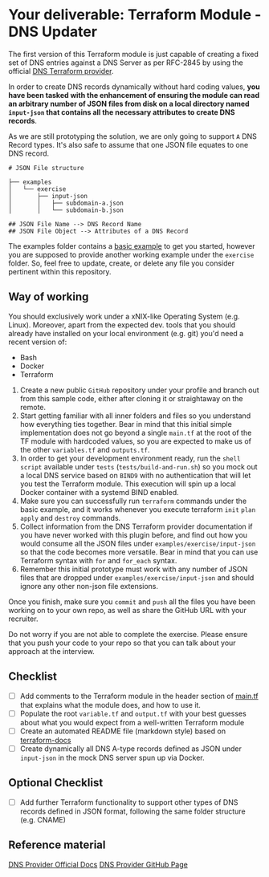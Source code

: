 # Your deliverable: Terraform Module - DNS Updater

The first version of this Terraform module is just capable of creating a fixed set of DNS entries against a DNS Server as per RFC-2845 by using the official [DNS Terraform provider](https://registry.terraform.io/providers/hashicorp/dns/latest).

In order to create DNS records dynamically without hard coding values, **you have been tasked with the enhancement of ensuring the module can read an arbitrary number of JSON files from disk on a local directory named `input-json` that contains all the necessary attributes to create DNS records**. 

As we are still prototyping the solution, we are only going to support `A` DNS Record types. It's also safe to assume that one JSON file equates to one DNS record.

```
# JSON File structure

├── examples
│   └── exercise
│       ├── input-json
│       │   ├── subdomain-a.json
│       │   └── subdomain-b.json

## JSON File Name --> DNS Record Name
## JSON File Object --> Attributes of a DNS Record
```

The examples folder contains a [basic example](./examples/basic) to get you started, however you are supposed to provide another working example under the `exercise` folder. So, feel free to update, create, or delete any file you consider pertinent within this repository.

## Way of working

You should exclusively work under a xNIX-like Operating System (e.g. Linux). Moreover, apart from the expected dev. tools that you should already have installed on your local environment (e.g. git) you'd need a recent version of:

- Bash
- Docker
- Terraform

1. Create a new public `GitHub` repository under your profile and branch out from this sample code, either after cloning it or straightaway on the remote.
2. Start getting familiar with all inner folders and files so you understand how everything ties together. Bear in mind that this initial simple implementation does not go beyond a single `main.tf` at the root of the TF module with hardcoded values, so you are expected to make us of the other `variables.tf` and `outputs.tf`.
3. In order to get your development environment ready, run the `shell script` available under `tests` (`tests/build-and-run.sh`) so you mock out a local DNS service based on `BIND9` with no authentication that will let you test the Terraform module. This execution will spin up a local Docker container with a systemd BIND enabled.
4. Make sure you can successfully run `terraform` commands under the basic example, and it works whenever you execute terraform `init` `plan` `apply` and `destroy` commands.
5. Collect information from the DNS Terraform provider documentation if you have never worked with this plugin before, and find out how you would consume all the JSON files under `examples/exercise/input-json` so that the code becomes more versatile. Bear in mind that you can use Terraform syntax with `for` and `for_each` syntax.
6. Remember this initial prototype must work with any number of JSON files that are dropped under `examples/exercise/input-json` and should ignore any other non-json file extensions.

Once you finish, make sure you `commit` and `push` all the files you have been working on to your own repo, as well as share the GitHub URL with your recruiter.

Do not worry if you are not able to complete the exercise. Please ensure that you push your code to your repo so that you can talk about your approach at the interview.

## Checklist

 - [ ] Add comments to the Terraform module in the header section of [main.tf](./main.tf) that explains what the module does, and how to use it.
 - [ ] Populate the root `variable.tf` and `output.tf` with your best guesses about what you would expect from a well-written Terraform module
 - [ ] Create an automated README file (markdown style) based on [terraform-docs](https://github.com/terraform-docs/terraform-docs)
 - [ ] Create dynamically all DNS A-type records defined as JSON under `input-json` in the mock DNS server spun up via Docker.

## Optional Checklist

 - [ ] Add further Terraform functionality to support other types of DNS records defined in JSON format, following the same folder structure (e.g. CNAME)

## Reference material

[DNS Provider Official Docs](https://registry.terraform.io/providers/hashicorp/dns/latest/docs)
[DNS Provider GitHub Page](https://github.com/hashicorp/terraform-provider-dns/)
